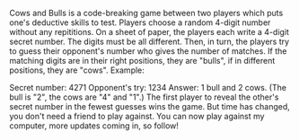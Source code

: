 Cows and Bulls is a code-breaking game between two players which puts one's deductive skills to test. Players choose a random 4-digit number without any repititions.
On a sheet of paper, the players each write a 4-digit secret number. The digits must be all different. Then, in turn, the players try to guess their opponent's number who gives the number of matches. If the matching digits are in their right positions, they are "bulls", if in different positions, they are "cows". Example:

Secret number: 4271
Opponent's try: 1234
Answer: 1 bull and 2 cows. (The bull is "2", the cows are "4" and "1".)
The first player to reveal the other's secret number in the fewest guesses wins the game.
But time has changed, you don't need a friend to play against. You can now play against my computer, more updates coming in, so follow!
